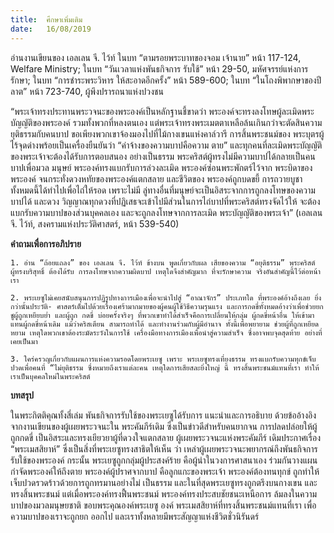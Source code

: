 ```yaml
---
title:  ศึกษาเพิ่มเติม
date:   16/08/2019
---
```


อ่านงานเขียนของ เอลเลน จี. ไว้ท์ ในบท “ตามรอยพระบาทของจอม เจ้านาย” หน้า 117-124, Welfare Ministry; ในบท “วันเวลาแห่งพันธกิจการ รับใช้” หน้า 29-50, มหัศจรรย์แห่งการรักษา; ในบท “การชำระพระวิหาร ให้สะอาดอีกครั้ง” หน้า 589-600; ในบท “ในโถงพิพากษาของปีลาต” หน้า 723-740, ผู้พึงปรารถนาแห่งปวงชน

“พระเจ้าทรงประทานพระวจนะของพระองค์เป็นหลักฐานชี้ขาดว่า พระองค์จะทรงลงโทษผู้ละเมิดพระบัญญัติของพระองค์ รวมทั้งพวกที่หลงตนเอง แต่พระเจ้าทรงพระเมตตาเหลือล้นเกินกว่าจะตัดสินความยุติธรรมกับคนบาป ขอเพียงพวกเขาจ้องมองไปที่ไม้กางเขนแห่งคาล์วารี การสิ้นพระชนม์ของ พระบุตรผู้ไร้จุดด่างพร้อยเป็นเครื่องยืนยันว่า “ค่าจ้างของความบาปคือความ ตาย” และทุกคนที่ละเมิดพระบัญญัติของพระเจ้าจะต้องได้รับการตอบสนอง อย่างเป็นธรรม พระคริสต์ผู้ทรงไม่มีความบาปได้กลายเป็นคนบาปเพื่อมวล มนุษย์ พระองค์ทรงแบกรับการล่วงละเมิด พระองค์ซ่อนพระพักตร์ไว้จาก พระบิดาของพระองค์ จนกระทั่งดวงหทัยของพระองค์แตกสลาย และชีวิตของ พระองค์ถูกบดขยี้ การถวายบูชาทั้งหมดนี้ได้ทำไปเพื่อไถ่ให้รอด เพราะไม่มี ลู่ทางอื่นที่มนุษย์จะเป็นอิสระจากการถูกลงโทษของความบาปได้ และดวง วิญญาณทุกดวงที่ปฏิเสธจะเข้าไปมีส่วนในการไถ่บาปที่พระคริสต์ทรงจัดไว้ให้ จะต้องแบกรับความบาปของส่วนบุคคลเอง และจะถูกลงโทษจากการละเมิด พระบัญญัติของพระเจ้า” (เอลเลน จี. ไว้ท์, สงครามแห่งประวัติศาสตร์, หน้า 539-540)

**คำถามเพื่อการอภิปราย**

`1. อ่าน “ถ้อยแถลง” ของ เอลเลน จี. ไว้ท์ ข้างบน พูดเกี่ยวกับผล เสียของความ “อยุติธรรม” พระคริสต์ผู้ทรงบริสุทธิ์ ต้องได้รับ การลงโทษจากความผิดบาป เหตุใดจึงสำคัญมาก ที่จะรักษาความ จริงอันสำคัญนี้ไว้ต่อหน้าเรา`

`2. พระเยซูไม่เคยสนับสนุนการปฏิรูปทางการเมืองเพื่อจะนำไปสู่ “อาณาจักร” ประเภทใด ที่พระองค์อ้างถึงเลย ยิ่งกว่านั้นประวัติ- ศาสตร์เต็มไปด้วยเรื่องเศร้ามากมายของผู้คนผู้ใช้วิธีความรุนแรง และการกดขี่ทั้งหมดอ้างว่าเพื่อช่วยยกชูผู้ถูกเหยียบย่ำ และผู้ถูก กดขี่ บ่อยครั้งจริงๆ ที่พวกเขาทำได้สำเร็จคือการเปลี่ยนให้กลุ่ม ผู้กดขี่หน้าอื่น ให้เข้ามาแทนผู้กดขี่หน้าเดิม แม้ว่าคริสเตียน สามารถทำได้ และทำงานร่วมกับผู้มีอำนาจ ทั้งนี้เพื่อพยายาม ช่วยผู้ที่ถูกเหยียดหยาม เหตุใดพวกเขาต้องระมัดระวังในการใช้ เครื่องมือทางการเมืองเพื่อนำสู่ความสำเร็จ ซึ่งอาจพบจุดสุดท้าย อย่างที่เคยเป็นมา`

`3. ใคร่ครวญเกี่ยวกับแผนการแห่งความรอดโดยพระเยซู เพราะ พระเยซูทรงเที่ยงธรรม ทรงแบกรับความทุกข์เจ็บปวดเพื่อคนที่ “ไม่ยุติธรรม ซึ่งหมายถึงเราแต่ละคน เหตุใดการเสียสละยิ่งใหญ่ นี้ ทรงสิ้นพระชนม์แทนที่เรา ทำให้เราเป็นบุคคลใหม่ในพระคริสต์`

**บทสรุป**

ในพระกิตติคุณทั้งสี่เล่ม พันธกิจการรับใช้ของพระเยซูได้รับการ แนะนำและการอธิบาย ด้วยข้ออ้างอิงจากงานเขียนของผู้เผยพระวจนะใน พระคัมภีร์เดิม ซึ่งเป็นข่าวดีสำหรับคนยากจน การปลดปล่อยให้ผู้ถูกกดขี่ เป็นอิสระและทรงเยียวยาผู้ที่ดวงใจแตกสลาย ผู้เผยพระวจนะแห่งพระคัมภีร์ เดิมประกาศเรื่อง “พระเมสสิยาห์” ซึ่งเป็นสิ่งที่พระเยซูทรงสาธิตให้เห็น ว่า เหล่าผู้เผยพระวจนะพยากรณ์ถึงพันธกิจการรับใช้ของพระองค์ กระนั้น พระเยซูถูกกลุ่มผู้ประสงค์ร้าย คือผู้นำในวงการศาสนาเอง ร่วมกันวางแผน กำจัดพระองค์ให้ถึงตาย พระองค์ผู้ปราศจากบาป คือลูกแกะของพระเจ้า พระองค์ต้องทนทุกข์ ถูกทำให้เจ็บปวดรวดร้าวด้วยการถูกทรมานอย่างไม่ เป็นธรรม และในที่สุดพระเยซูทรงถูกตรึงบนกางเขน และทรงสิ้นพระชนม์ แต่เมื่อพระองค์ทรงฟื้นพระชนม์ พระองค์ทรงประสบชัยชนะเหนือการ ล้มลงในความบาปของมวลมนุษยชาติ ขอบพระคุณองค์พระเยซู องค์ พระเมสสิยาห์ที่ทรงสิ้นพระชนม์แทนที่เรา เพื่อความบาปของเราจะถูกยก ออกไป และเราทั้งหลายมีพระสัญญาแห่งชีวิตชั่วนิรันดร์